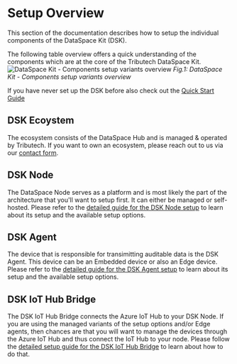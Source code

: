 # Setup Overview

This section of the documentation describes how to setup the individual components of the DataSpace Kit (DSK).

The following table overview offers a quick understanding of the components which are at the core of the Tributech DataSpace Kit.
![DataSpace Kit - Components setup variants overview](img/product-setup-variants-overview.jpg)
_Fig.1: DataSpace Kit - Components setup variants overview_

If you have never set up the DSK before also check out the [Quick Start Guide](../quickstart/overview.md)

## DSK Ecoystem

The ecosystem consists of the DataSpace Hub and is managed & operated by Tributech. If you want to own an ecosystem, please reach out to us via our [contact form](https://www.tributech.io/about-us/).

## DSK Node

The DataSpace Node serves as a platform and is most likely the part of the architecture that you'll want to setup first. It can either be managed or self-hosted.
Please refer to the [detailed guide for the DSK Node setup](./node/options.md) to learn about its setup and the available setup options.

## DSK Agent

The device that is responsible for transimitting auditable data is the DSK Agent. This device can be an Embedded device or also an Edge device.
Please refer to the [detailed guide for the DSK Agent setup](./agent/options.md) to learn about its setup and the available setup options.

## DSK IoT Hub Bridge

The DSK IoT Hub Bridge connects the Azure IoT Hub to your DSK Node. If you are using the managed variants of the setup options and/or Edge agents, then chances are that you will want to manage the devices through the Azure IoT Hub and thus connect the IoT Hub to your node.
Please follow the [detailed setup guide for the DSK IoT Hub Bridge](./iot-hub-bridge/iot-hub-bridge.md) to learn about how to do that.
